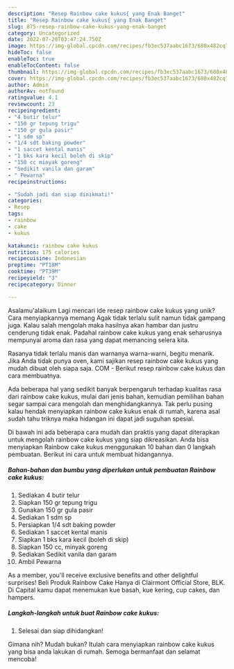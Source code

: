 ```yaml
---
description: "Resep Rainbow cake kukus{ yang Enak Banget"
title: "Resep Rainbow cake kukus{ yang Enak Banget"
slug: 875-resep-rainbow-cake-kukus-yang-enak-banget
category: Uncategorized
date: 2022-07-20T03:47:24.750Z
image: https://img-global.cpcdn.com/recipes/fb3ec537aabc1673/680x482cq70/rainbow-cake-kukus-foto-resep-utama.jpg
hideToc: false
enableToc: true
enableTocContent: false
thumbnail: https://img-global.cpcdn.com/recipes/fb3ec537aabc1673/680x482cq70/rainbow-cake-kukus-foto-resep-utama.jpg
cover: https://img-global.cpcdn.com/recipes/fb3ec537aabc1673/680x482cq70/rainbow-cake-kukus-foto-resep-utama.jpg
author: Admin
authorAv: notfound
ratingvalue: 4.1
reviewcount: 23
recipeingredient:
- "4 butir telur"
- "150 gr tepung trigu"
- "150 gr gula pasir"
- "1 sdm sp"
- "1/4 sdt baking powder"
- "1 saccet kental manis"
- "1 bks kara kecil boleh di skip"
- "150 cc minyak goreng"
- "Sedikit vanila dan garam"
- " Pewarna"
recipeinstructions:

- "Sudah jadi dan siap dinikmati!"
categories:
- Resep
tags:
- rainbow
- cake
- kukus

katakunci: rainbow cake kukus 
nutrition: 175 calories
recipecuisine: Indonesian
preptime: "PT18M"
cooktime: "PT39M"
recipeyield: "3"
recipecategory: Dinner

---
```



Asalamu'alaikum Lagi mencari ide resep rainbow cake kukus yang unik? Cara menyiapkannya memang Agak tidak terlalu sulit namun tidak gampang juga. Kalau salah mengolah maka hasilnya akan hambar dan justru cenderung tidak enak. Padahal rainbow cake kukus yang enak seharusnya mempunyai aroma dan rasa yang dapat memancing selera kita.


Rasanya tidak terlalu manis dan warnanya warna-warni, begitu menarik. Jika Anda tidak punya oven, kami sajikan resep rainbow cake kukus yang mudah dibuat oleh siapa saja. COM - Berikut resep rainbow cake kukus dan cara membuatnya.

Ada beberapa hal yang sedikit banyak berpengaruh terhadap kualitas rasa dari rainbow cake kukus, mulai dari jenis bahan, kemudian pemilihan bahan segar sampai cara mengolah dan menghidangkannya. Tak perlu pusing kalau hendak menyiapkan rainbow cake kukus enak di rumah, karena asal sudah tahu triknya maka hidangan ini dapat jadi suguhan spesial.


Di bawah ini ada beberapa cara mudah dan praktis yang dapat diterapkan untuk mengolah rainbow cake kukus yang siap dikreasikan. Anda bisa menyiapkan Rainbow cake kukus menggunakan 10 bahan dan 0 langkah pembuatan. Berikut ini cara untuk membuat hidangannya.

<!--inarticleads1-->

##### Bahan-bahan dan bumbu yang diperlukan untuk pembuatan Rainbow cake kukus:

1. Sediakan 4 butir telur
1. Siapkan 150 gr tepung trigu
1. Gunakan 150 gr gula pasir
1. Sediakan 1 sdm sp
1. Persiapkan 1/4 sdt baking powder
1. Sediakan 1 saccet kental manis
1. Siapkan 1 bks kara kecil (boleh di skip)
1. Siapkan 150 cc, minyak goreng
1. Sediakan Sedikit vanila dan garam
1. Ambil  Pewarna


As a member, you&#39;ll receive exclusive benefits and other delightful surprises! Beli Produk Rainbow Cake Hanya di Clairmont Official Store, BLK. Di Capital kamu dapat menemukan kue basah, kue kering, cup cakes, dan hampers. 

<!--inarticleads2-->

##### Langkah-langkah untuk buat Rainbow cake kukus:


1. Selesai dan siap dihidangkan!



Gimana nih? Mudah bukan? Itulah cara menyiapkan rainbow cake kukus yang bisa anda lakukan di rumah. Semoga bermanfaat dan selamat mencoba!
